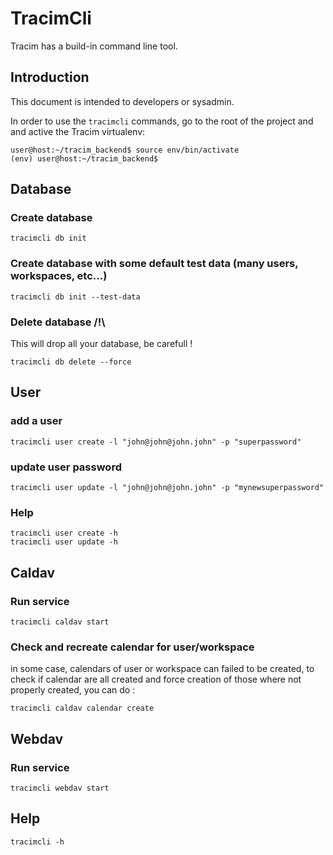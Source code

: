 # TracimCli #

Tracim has a build-in command line tool.

## Introduction ##

This document is intended to developers or sysadmin.

In order to use the `tracimcli` commands, go to the root of the project and
and active the Tracim virtualenv:

    user@host:~/tracim_backend$ source env/bin/activate
    (env) user@host:~/tracim_backend$

## Database ##

### Create database

    tracimcli db init

### Create database with some default test data (many users, workspaces, etc…)

    tracimcli db init --test-data

### Delete database /!\

This will drop all your database, be carefull !

    tracimcli db delete --force

## User ##
   
### add a user

    tracimcli user create -l "john@john@john.john" -p "superpassword"

### update user password

    tracimcli user update -l "john@john@john.john" -p "mynewsuperpassword"

### Help

    tracimcli user create -h
    tracimcli user update -h
 
## Caldav ##

### Run service ###

    tracimcli caldav start

### Check and recreate calendar for user/workspace ###

in some case, calendars of user or workspace can failed to be created, to
check if calendar are all created and force creation of those where not
properly created, you can do :

    tracimcli caldav calendar create

## Webdav ##

### Run service ###

    tracimcli webdav start

## Help ##

    tracimcli -h

